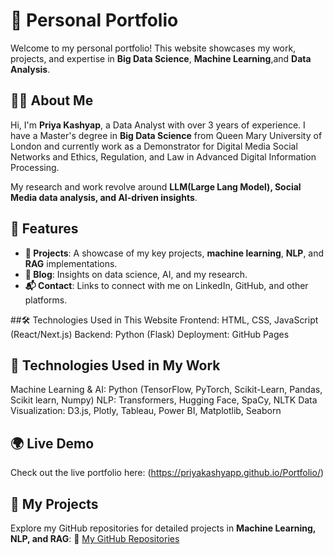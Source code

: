 # 🚀 Personal Portfolio

Welcome to my personal portfolio! This website showcases my work, projects, and expertise in **Big Data Science**, **Machine Learning**,and **Data Analysis**.

## 👩‍💻 About Me
Hi, I'm **Priya Kashyap**, a Data Analyst with over 3 years of experience. I have a Master's degree in **Big Data Science** from Queen Mary University of London and currently work as a Demonstrator for Digital Media Social Networks and Ethics, Regulation, and Law in Advanced Digital Information Processing. 

My research and work revolve around **LLM(Large Lang Model), Social Media data analysis, and AI-driven insights**.

## 🌟 Features
- **📂 Projects**: A showcase of my key projects, **machine learning**, **NLP**, and **RAG** implementations.
- **📝 Blog**: Insights on data science, AI, and my research.
- **📬 Contact**: Links to connect with me on LinkedIn, GitHub, and other platforms.

##🛠 Technologies Used in This Website
Frontend: HTML, CSS, JavaScript (React/Next.js)
Backend: Python (Flask)
Deployment: GitHub Pages

## 💼 Technologies Used in My Work
Machine Learning & AI: Python (TensorFlow, PyTorch, Scikit-Learn, Pandas, Scikit learn, Numpy)
NLP: Transformers, Hugging Face, SpaCy, NLTK
Data Visualization: D3.js, Plotly, Tableau, Power BI, Matplotlib, Seaborn

## 🌍 Live Demo
Check out the live portfolio here: (https://priyakashyapp.github.io/Portfolio/)

## 📂 My Projects
Explore my GitHub repositories for detailed projects in **Machine Learning, NLP, and RAG**:
🔗 [My GitHub Repositories](https://github.com/PriyaKashyapp?tab=repositories)

